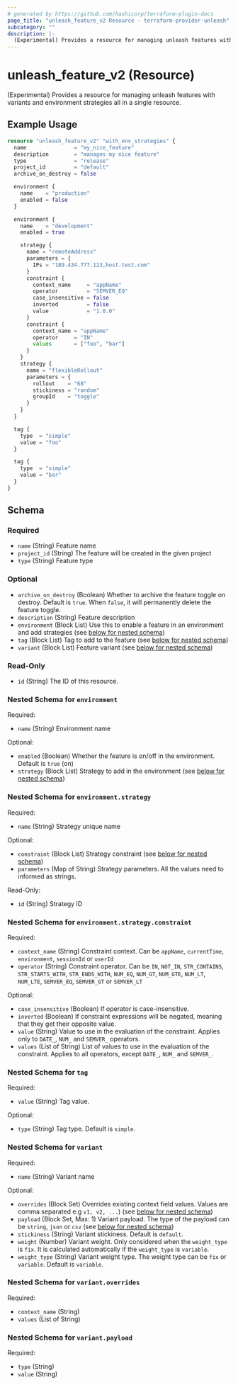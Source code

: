 ```yaml
---
# generated by https://github.com/hashicorp/terraform-plugin-docs
page_title: "unleash_feature_v2 Resource - terraform-provider-unleash"
subcategory: ""
description: |-
  (Experimental) Provides a resource for managing unleash features with variants and environment strategies all in a single resource.
---
```


# unleash_feature_v2 (Resource)

(Experimental) Provides a resource for managing unleash features with variants and environment strategies all in a single resource.

## Example Usage

```terraform
resource "unleash_feature_v2" "with_env_strategies" {
  name               = "my_nice_feature"
  description        = "manages my nice feature"
  type               = "release"
  project_id         = "default"
  archive_on_destroy = false

  environment {
    name    = "production"
    enabled = false
  }

  environment {
    name    = "development"
    enabled = true

    strategy {
      name = "remoteAddress"
      parameters = {
        IPs = "189.434.777.123,host.test.com"
      }
      constraint {
        context_name     = "appName"
        operator         = "SEMVER_EQ"
        case_insensitive = false
        inverted         = false
        value            = "1.0.0"
      }
      constraint {
        context_name = "appName"
        operator     = "IN"
        values       = ["foo", "bar"]
      }
    }
    strategy {
      name = "flexibleRollout"
      parameters = {
        rollout    = "68"
        stickiness = "random"
        groupId    = "toggle"
      }
    }
  }

  tag {
    type  = "simple"
    value = "foo"
  }

  tag {
    type  = "simple"
    value = "bar"
  }
}
```

<!-- schema generated by tfplugindocs -->
## Schema

### Required

- `name` (String) Feature name
- `project_id` (String) The feature will be created in the given project
- `type` (String) Feature type

### Optional

- `archive_on_destroy` (Boolean) Whether to archive the feature toggle on destroy. Default is `true`. When `false`, it will permanently delete the feature toggle.
- `description` (String) Feature description
- `environment` (Block List) Use this to enable a feature in an environment and add strategies (see [below for nested schema](#nestedblock--environment))
- `tag` (Block List) Tag to add to the feature (see [below for nested schema](#nestedblock--tag))
- `variant` (Block List) Feature variant (see [below for nested schema](#nestedblock--variant))

### Read-Only

- `id` (String) The ID of this resource.

<a id="nestedblock--environment"></a>
### Nested Schema for `environment`

Required:

- `name` (String) Environment name

Optional:

- `enabled` (Boolean) Whether the feature is on/off in the environment. Default is `true` (on)
- `strategy` (Block List) Strategy to add in the environment (see [below for nested schema](#nestedblock--environment--strategy))

<a id="nestedblock--environment--strategy"></a>
### Nested Schema for `environment.strategy`

Required:

- `name` (String) Strategy unique name

Optional:

- `constraint` (Block List) Strategy constraint (see [below for nested schema](#nestedblock--environment--strategy--constraint))
- `parameters` (Map of String) Strategy parameters. All the values need to informed as strings.

Read-Only:

- `id` (String) Strategy ID

<a id="nestedblock--environment--strategy--constraint"></a>
### Nested Schema for `environment.strategy.constraint`

Required:

- `context_name` (String) Constraint context. Can be `appName`, `currentTime`, `environment`, `sessionId` or `userId`
- `operator` (String) Constraint operator. Can be `IN`, `NOT_IN`, `STR_CONTAINS`, `STR_STARTS_WITH`, `STR_ENDS_WITH`, `NUM_EQ`, `NUM_GT`, `NUM_GTE`, `NUM_LT`, `NUM_LTE`, `SEMVER_EQ`, `SEMVER_GT` or `SEMVER_LT`

Optional:

- `case_insensitive` (Boolean) If operator is case-insensitive.
- `inverted` (Boolean) If constraint expressions will be negated, meaning that they get their opposite value.
- `value` (String) Value to use in the evaluation of the constraint. Applies only to `DATE_`, `NUM_` and `SEMVER_` operators.
- `values` (List of String) List of values to use in the evaluation of the constraint. Applies to all operators, except `DATE_`, `NUM_` and `SEMVER_`.




<a id="nestedblock--tag"></a>
### Nested Schema for `tag`

Required:

- `value` (String) Tag value.

Optional:

- `type` (String) Tag type. Default is `simple`.


<a id="nestedblock--variant"></a>
### Nested Schema for `variant`

Required:

- `name` (String) Variant name

Optional:

- `overrides` (Block Set) Overrides existing context field values. Values are comma separated e.g `v1, v2, ...`) (see [below for nested schema](#nestedblock--variant--overrides))
- `payload` (Block Set, Max: 1) Variant payload. The type of the payload can be `string`, `json` or `csv` (see [below for nested schema](#nestedblock--variant--payload))
- `stickiness` (String) Variant stickiness. Default is `default`.
- `weight` (Number) Variant weight. Only considered when the `weight_type` is `fix`. It is calculated automatically if the `weight_type` is `variable`.
- `weight_type` (String) Variant weight type. The weight type can be `fix` or `variable`. Default is `variable`.

<a id="nestedblock--variant--overrides"></a>
### Nested Schema for `variant.overrides`

Required:

- `context_name` (String)
- `values` (List of String)


<a id="nestedblock--variant--payload"></a>
### Nested Schema for `variant.payload`

Required:

- `type` (String)
- `value` (String)
